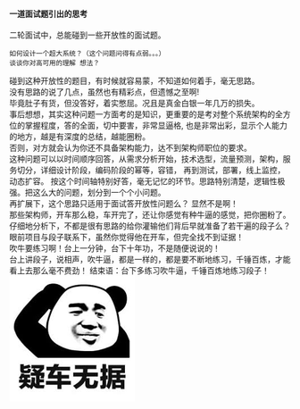 #### 一道面试题引出的思考
二轮面试中，总能碰到一些开放性的面试题。

	如何设计一个超大系统？（这个问题问得有点弱。。。）
	谈谈你对高可用的理解 想法？

碰到这种开放性的题目，有时候就容易蒙，不知道如何着手，毫无思路。   
没有思路的说了几点，虽然也有精彩点，但遗憾之至啊!    
毕竟肚子有货，但没答好，着实憋屈。况且是真金白银一年几万的损失。   
事后想想，其实这种问题一方面考的是知识，更重要的是考对整个系统架构的全方位的掌握程度，答的全面，切中要害，非常显逼格, 也是非常出彩，显示个人能力的地方，越是有深度的总结，越能圈粉。   
否则，对方就会认为你还不具备架构能力，达不到架构师职位的要求。   
这种问题可以以时间顺序回答，从需求分析开始，技术选型，流量预测，架构，服务切分，详细设计阶段，编码阶段的幂等，容错， 再到测试，部署，线上监控，动态扩容。
按这个时间轴特别好答，毫无记忆的环节。思路特别清楚，逻辑性极强。把这么大的问题，划分到一个个小问题。       
再扩展下，这个思路只适用于面试答开放性问题么？ 显然不是啊！   
那些架构师，开车那么稳，车开完了，还让你感觉有种牛逼的感觉，把你圈粉了。仔细地分析下，不都是很有思路的给你灌输他们背后早就准备了若干遍的段子么？  
眼前项目与段子联系下，虽然你觉得他在开车，但完全找不到证据！   
吹牛要练习啊！台上一分钟，台下十年功，不是随便说说的！    
台上讲段子，说相声，吹牛逼，都是一样的，都是要不断地练习，千锤百炼，才能看上去那么毫不费劲！
结束语：台下多练习吹牛逼，千锤百炼地练习段子！   
[![疑车无据](https://github.com/flysnow911/Blogs/blob/master/imgs/images.jpg "疑车无据")](https://github.com/flysnow911/Blogs/blob/master/imgs/images.jpg "疑车无据")
